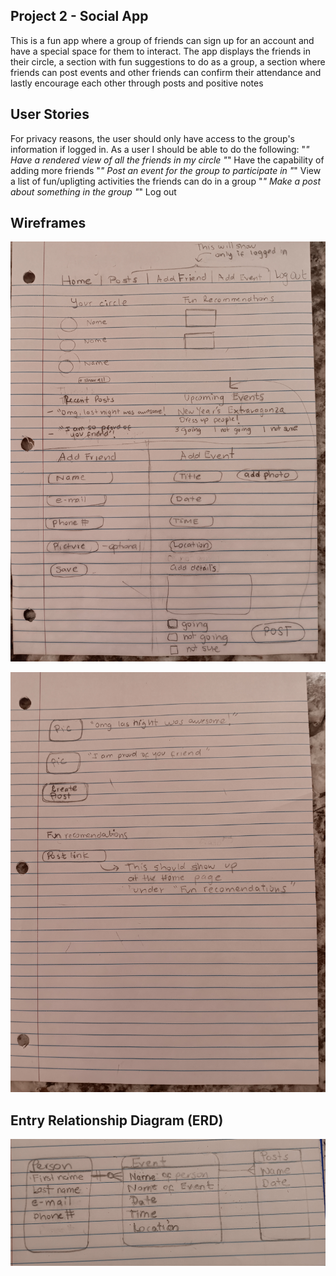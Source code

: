 ## Project 2 - Social App

This is a fun app where a group of friends can sign up for an account and have a special space for them to interact. The app displays the friends in their circle, a section with fun suggestions to do as a group, a section where friends can post events and other friends can confirm their attendance and lastly encourage each other through posts and positive notes

## User Stories

For privacy reasons, the user should only have access to the group's information if logged in. As a user I should be able to do the following:
    "*" Have a rendered view of all the friends in my circle
    "*" Have the capability of adding more friends
    "*" Post an event for the group to participate in
    "*" View a list of fun/upligting activities the friends can do in a group
    "*" Make a post about something in the group
    "*" Log out

## Wireframes

![Alt text](20231220_185535-2.jpg)

![Alt text](20231220_185540.jpg)




## Entry Relationship Diagram (ERD)

![Alt text](20231220_192910.jpg)
